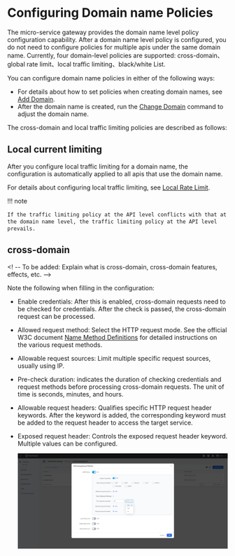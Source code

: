 # Configuring Domain name Policies

The micro-service gateway provides the domain name level policy configuration capability. After a domain name level policy is configured, you do not need to configure policies for multiple apis under the same domain name. Currently, four domain-level policies are supported: cross-domain、global rate limit、local traffic limiting、black/white List.

You can configure domain name policies in either of the following ways:

- For details about how to set policies when creating domain names, see [Add Domain](index.md).
- After the domain name is created, run the [Change Domain](update-domain.md) command to adjust the domain name.

The cross-domain and local traffic limiting policies are described as follows:

## Local current limiting

After you configure local traffic limiting for a domain name, the configuration is automatically applied to all apis that use the domain name.

For details about configuring local traffic limiting, see [Local Rate Limit](../api/api-policy.md#_6).

!!! note

    If the traffic limiting policy at the API level conflicts with that at the domain name level, the traffic limiting policy at the API level prevails.


## cross-domain

<! -- To be added: Explain what is cross-domain, cross-domain features, effects, etc. -->

Note the following when filling in the configuration:

- Enable credentials: After this is enabled, cross-domain requests need to be checked for credentials. After the check is passed, the cross-domain request can be processed.
- Allowed request method: Select the HTTP request mode. See the official W3C document [Name Method Definitions](https://www.rfc-editor.org/rfc/rfc9110.html#name-method-definitions) for detailed instructions on the various request methods.
- Allowable request sources: Limit multiple specific request sources, usually using IP.
- Pre-check duration: indicates the duration of checking credentials and request methods before processing cross-domain requests. The unit of time is seconds, minutes, and hours.
- Allowable request headers: Qualifies specific HTTP request header keywords. After the keyword is added, the corresponding keyword must be added to the request header to access the target service.
- Exposed request header: Controls the exposed request header keyword. Multiple values can be configured.

   ![跨域](./images/cross-domain.png)
